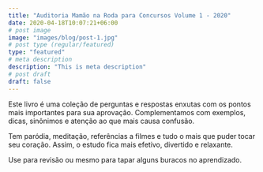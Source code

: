 ```yaml
---
title: "Auditoria Mamão na Roda para Concursos Volume 1 - 2020"
date: 2020-04-18T10:07:21+06:00
# post image
image: "images/blog/post-1.jpg"
# post type (regular/featured)
type: "featured"
# meta description
description: "This is meta description"
# post draft
draft: false
---
```


Este livro é uma coleção de perguntas e respostas enxutas com os pontos mais importantes para sua aprovação.
Complementamos com exemplos, dicas, sinônimos e atenção ao que mais causa confusão.

Tem paródia, meditação, referências a filmes e tudo o mais que puder tocar seu coração. Assim, o estudo fica mais efetivo, divertido e relaxante.

Use para revisão ou mesmo para tapar alguns buracos no aprendizado.